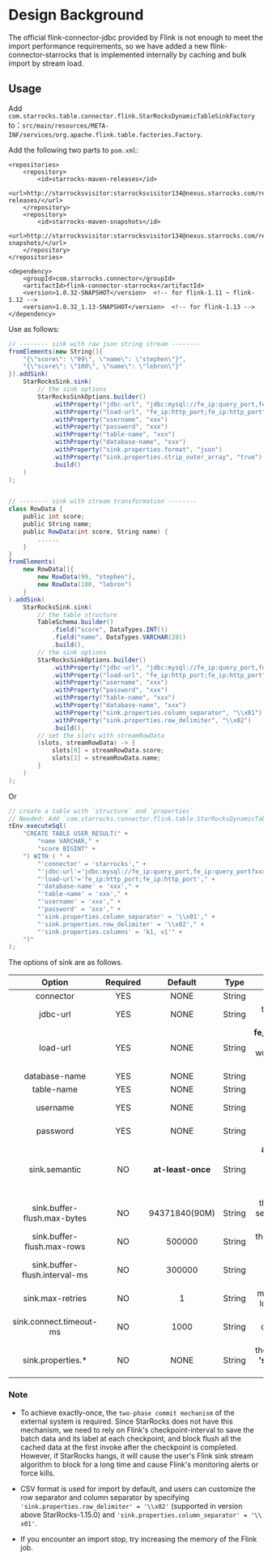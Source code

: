 # Design Background

The official flink-connector-jdbc provided by Flink is not enough to meet the import performance requirements, so we have added a new flink-connector-starrocks that is implemented internally by caching and bulk import by stream load.

## Usage

Add `com.starrocks.table.connector.flink.StarRocksDynamicTableSinkFactory` to：`src/main/resources/META-INF/services/org.apache.flink.table.factories.Factory`.

Add the following two parts to `pom.xml`:

```plain text
<repositories>
    <repository>
        <id>starrocks-maven-releases</id>
        <url>http://starrocksvisitor:starrocksvisitor134@nexus.starrocks.com/repository/maven-releases/</url>
    </repository>
    <repository>
        <id>starrocks-maven-snapshots</id>
        <url>http://starrocksvisitor:starrocksvisitor134@nexus.starrocks.com/repository/maven-snapshots/</url>
    </repository>
</repositories>
```

```plain text
<dependency>
    <groupId>com.starrocks.connector</groupId>
    <artifactId>flink-connector-starrocks</artifactId>
    <version>1.0.32-SNAPSHOT</version>  <!-- for flink-1.11 ~ flink-1.12 -->
    <version>1.0.32_1.13-SNAPSHOT</version>  <!-- for flink-1.13 -->
</dependency>
```

Use as follows:

```scala
// -------- sink with raw json string stream --------
fromElements(new String[]{
    "{\"score\": \"99\", \"name\": \"stephen\"}",
    "{\"score\": \"100\", \"name\": \"lebron\"}"
}).addSink(
    StarRocksSink.sink(
        // the sink options
        StarRocksSinkOptions.builder()
            .withProperty("jdbc-url", "jdbc:mysql://fe_ip:query_port,fe_ip:query_port?xxxxx")
            .withProperty("load-url", "fe_ip:http_port;fe_ip:http_port")
            .withProperty("username", "xxx")
            .withProperty("password", "xxx")
            .withProperty("table-name", "xxx")
            .withProperty("database-name", "xxx")
            .withProperty("sink.properties.format", "json")
            .withProperty("sink.properties.strip_outer_array", "true")
            .build()
    )
);


// -------- sink with stream transformation --------
class RowData {
    public int score;
    public String name;
    public RowData(int score, String name) {
        ......
    }
}
fromElements(
    new RowData[]{
        new RowData(99, "stephen"),
        new RowData(100, "lebron")
    }
).addSink(
    StarRocksSink.sink(
        // the table structure
        TableSchema.builder()
            .field("score", DataTypes.INT())
            .field("name", DataTypes.VARCHAR(20))
            .build(),
        // the sink options
        StarRocksSinkOptions.builder()
            .withProperty("jdbc-url", "jdbc:mysql://fe_ip:query_port,fe_ip:query_port?xxxxx")
            .withProperty("load-url", "fe_ip:http_port;fe_ip:http_port")
            .withProperty("username", "xxx")
            .withProperty("password", "xxx")
            .withProperty("table-name", "xxx")
            .withProperty("database-name", "xxx")
            .withProperty("sink.properties.column_separator", "\\x01")
            .withProperty("sink.properties.row_delimiter", "\\x02")
            .build(),
        // set the slots with streamRowData
        (slots, streamRowData) -> {
            slots[0] = streamRowData.score;
            slots[1] = streamRowData.name;
        }
    )
);
```

Or

```scala
// create a table with `structure` and `properties`
// Needed: Add `com.starrocks.connector.flink.table.StarRocksDynamicTableSinkFactory` to: `src/main/resources/META-INF/services/org.apache.flink.table.factories.Factory`
tEnv.executeSql(
    "CREATE TABLE USER_RESULT(" +
        "name VARCHAR," +
        "score BIGINT" +
    ") WITH ( " +
        "'connector' = 'starrocks'," +
        "'jdbc-url'='jdbc:mysql://fe_ip:query_port,fe_ip:query_port?xxxxx'," +
        "'load-url'='fe_ip:http_port;fe_ip:http_port'," +
        "'database-name' = 'xxx'," +
        "'table-name' = 'xxx'," +
        "'username' = 'xxx'," +
        "'password' = 'xxx'," +
        "'sink.properties.column_separator' = '\\x01'," +
        "'sink.properties.row_delimiter' = '\\x02'," +
        "'sink.properties.columns' = 'k1, v1'" +
    ")"
);
```

The options of sink are as follows.

| Option | Required | Default | Type | Description |
|  :-----:  | :-----:  | :-----:  | :-----:  | :-----:  |
| connector | YES | NONE | String |**starrocks**|
| jdbc-url | YES | NONE | String | this will be used to execute queries in starrocks. |
| load-url | YES | NONE | String | **fe_ip:http_port;fe_ip:http_port** separated with '**;**', which would be used to do the batch sinking. |
| database-name | YES | NONE | String | starrocks database name |
| table-name | YES | NONE | String | starrocks table name |
| username | YES | NONE | String | starrocks connecting username |
| password | YES | NONE | String | starrocks connecting password |
| sink.semantic | NO | **at-least-once** | String | **at-least-once** or **exactly-once**(**flush at checkpoint only** and options like **sink.buffer-flush.*** won't work either). |
| sink.buffer-flush.max-bytes | NO | 94371840(90M) | String | the max batching size of the serialized data, range: **[64MB, 10GB]**. |
| sink.buffer-flush.max-rows | NO | 500000 | String | the max batching rows, range: **[64,000, 5000,000]**. |
| sink.buffer-flush.interval-ms | NO | 300000 | String | the flushing time interval, range: **[1000ms, 3600000ms]**. |
| sink.max-retries | NO | 1 | String | max retry times of the stream load request, range: **[0, 10]**. |
| sink.connect.timeout-ms | NO | 1000 | String | Timeout in millisecond for connecting to the `load-url`, range: **[100, 60000]**. |
| sink.properties.* | NO | NONE | String | the stream load properties like **'sink.properties.columns' = 'k1, k2, k3'**. |

### Note

- To achieve exactly-once, the `two-phase commit mechanism` of the external system is required. Since StarRocks does not have this mechanism, we need to rely on Flink's checkpoint-interval to save the batch data and its label at each checkpoint, and block flush all the cached data at the first invoke after the checkpoint is completed. However, if StarRocks hangs, it will cause the user's Flink sink stream algorithm to block for a long time and cause Flink's monitoring alerts or force kills.

- CSV format is used for import by default, and users can customize the row separator and column separator by specifying `'sink.properties.row_delimiter' = '\\x02'` (supported in version above StarRocks-1.15.0) and `'sink.properties.column_separator' = '\\ x01'`.

- If you encounter an import stop, try increasing the memory of the Flink job.

